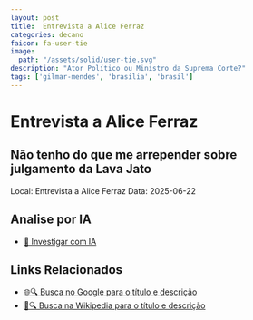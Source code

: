 ```yaml
---
layout: post
title:  Entrevista a Alice Ferraz
categories: decano
faicon: fa-user-tie
image:
  path: "/assets/solid/user-tie.svg"
description: "Ator Político ou Ministro da Suprema Corte?"
tags: ['gilmar-mendes', 'brasilia', 'brasil']
---
```


# Entrevista a Alice Ferraz
## Não tenho do que me arrepender sobre julgamento da Lava Jato
Local: Entrevista a Alice Ferraz
Data: 2025-06-22

## Analise por IA
- [🤖 Investigar com IA](https://www.perplexity.ai/search?q=%22Gilmar%20Mendes%22%20%2B%20Entrevista%20a%20Alice%20Ferraz%20N%C3%A3o%20tenho%20do%20que%20me%20arrepender%20sobre%20julgamento%20da%20Lava%20Jato%20Bras%C3%ADlia%2C%20Brasil)

## Links Relacionados
- [🌐🔍 Busca no Google para o título e descrição](https://www.google.com/search?q=%22Gilmar%20Mendes%22%20%2B%20Entrevista%20a%20Alice%20Ferraz%20N%C3%A3o%20tenho%20do%20que%20me%20arrepender%20sobre%20julgamento%20da%20Lava%20Jato%20Bras%C3%ADlia%2C%20Brasil)
- [📖🔍 Busca na Wikipedia para o título e descrição](https://pt.wikipedia.org/w/index.php?search=%22Gilmar%20Mendes%22%20%2B%20Entrevista%20a%20Alice%20Ferraz%20N%C3%A3o%20tenho%20do%20que%20me%20arrepender%20sobre%20julgamento%20da%20Lava%20Jato%20Bras%C3%ADlia%2C%20Brasil)

